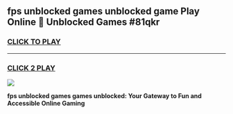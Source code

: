 
## fps unblocked games unblocked game Play Online 👋 Unblocked Games #81qkr
<h3>
<a href="https://premium.freeplayer.one?title=fps_unblocked_games&ref=21F">CLICK TO PLAY</a></h3>
<hr>

<h3>
<a href="https://premium.freeplayer.one?title=fps_unblocked_games&ref=21F">CLICK 2 PLAY</a>
  
</h3>

<a href="https://premium.freeplayer.one?title=fps_unblocked_games&ref=21F/"><img src="https://clearcache.store/games.png"></a>


**fps unblocked games games unblocked: Your Gateway to Fun and Accessible Online Gaming**
